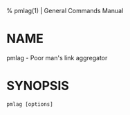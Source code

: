 % pmlag(1) | General Commands Manual

NAME
====

pmlag - Poor man's link aggregator

SYNOPSIS
========

`pmlag [options]`
